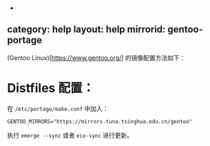 -
category: help
layout: help
mirrorid: gentoo-portage
---

(Gentoo Linux)[https://www.gentoo.org/] 的镜像配置方法如下：

Distfiles 配置：
===============

在 `/etc/portage/make.conf` 中加入：

```
GENTOO_MIRRORS="https://mirrors.tuna.tsinghua.edu.cn/gentoo"
```

执行 `emerge --sync` 或者 `eix-sync` 进行更新。
